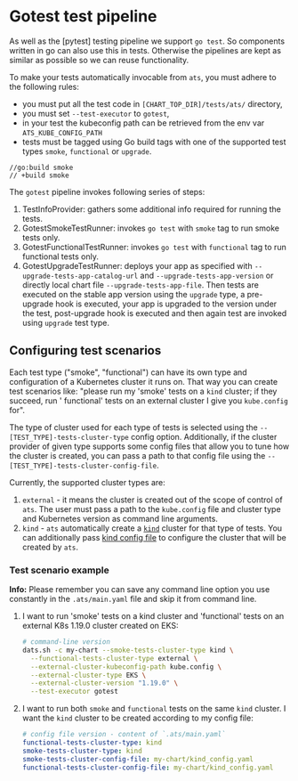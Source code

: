 # Gotest test pipeline

As well as the [pytest] testing pipeline we support `go test`. So components
written in go can also use this in tests. Otherwise the pipelines are kept
as similar as possible so we can reuse functionality.

To make your tests automatically invocable from `ats`, you must adhere to the following rules:

- you must put all the test code in `[CHART_TOP_DIR]/tests/ats/` directory,
- you must set `--test-executor` to `gotest`,
- in your test the kubeconfig path can be retrieved from the env var `ATS_KUBE_CONFIG_PATH`
- tests must be tagged using Go build tags with one of the supported test types
`smoke`, `functional` or `upgrade`.

```
//go:build smoke
// +build smoke
```

The `gotest` pipeline invokes following series of steps:

1. TestInfoProvider: gathers some additional info required for running the tests.
2. GotestSmokeTestRunner: invokes `go test` with `smoke` tag to run smoke tests only.
3. GotestFunctionalTestRunner: invokes `go test` with `functional` tag to run functional tests only.
4. GotestUpgradeTestRunner: deploys your app as specified with `--upgrade-tests-app-catalog-url`
    and `--upgrade-tests-app-version` or directly local chart file `--upgrade-tests-app-file`. Then
    tests are executed on the stable app version using the `upgrade` type, a pre-upgrade hook is executed,
    your app is upgraded to the version under the test, post-upgrade hook is executed and then again test are invoked
    using `upgrade` test type.

## Configuring test scenarios

Each test type ("smoke", "functional") can have its own type and configuration of a Kubernetes cluster it runs on. That
way you can create test scenarios like: "please run my 'smoke' tests on a `kind` cluster; if they succeed, run '
functional' tests on an external cluster I give you `kube.config` for".

The type of cluster used for each type of tests is selected using the `--[TEST_TYPE]-tests-cluster-type`
config option. Additionally, if the cluster provider of given type supports some config files that allow you to tune how
the cluster is created, you can pass a path to that config file using the
`--[TEST_TYPE]-tests-cluster-config-file`.

Currently, the supported cluster types are:

1. `external` - it means the cluster is created out of the scope of control of `ats`. The user must pass a path to
   the `kube.config` file and cluster type and Kubernetes version as command line arguments.
1. `kind` - `ats` automatically create a [`kind`](https://kind.sigs.k8s.io/docs/user/quick-start/)
   cluster for that type of tests. You can additionally pass
   [kind config file](https://kind.sigs.k8s.io/docs/user/quick-start/#configuring-your-kind-cluster)
   to configure the cluster that will be created by `ats`.

### Test scenario example

**Info:** Please remember you can save any command line option you use constantly in the `.ats/main.yaml`
file and skip it from command line.

1. I want to run 'smoke' tests on a kind cluster and 'functional' tests on an external K8s 1.19.0 cluster created on
   EKS:

   ```bash
   # command-line version
   dats.sh -c my-chart --smoke-tests-cluster-type kind \
     --functional-tests-cluster-type external \
     --external-cluster-kubeconfig-path kube.config \
     --external-cluster-type EKS \
     --external-cluster-version "1.19.0" \
     --test-executor gotest
   ```

2. I want to run both `smoke` and `functional` tests on the same `kind` cluster. I want the `kind` cluster to be created
   according to my config file:

   ```yaml
   # config file version - content of `.ats/main.yaml`
   functional-tests-cluster-type: kind
   smoke-tests-cluster-type: kind
   smoke-tests-cluster-config-file: my-chart/kind_config.yaml
   functional-tests-cluster-config-file: my-chart/kind_config.yaml
   ```

